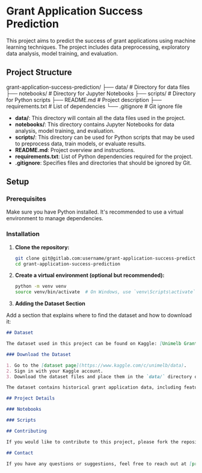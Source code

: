 # Grant Application Success Prediction

This project aims to predict the success of grant applications using machine learning techniques. The project includes data preprocessing, exploratory data analysis, model training, and evaluation.

## Project Structure

grant-application-success-prediction/
├── data/ # Directory for data files
├── notebooks/ # Directory for Jupyter Notebooks
├── scripts/ # Directory for Python scripts
├── README.md # Project description
├── requirements.txt # List of dependencies
└── .gitignore # Git ignore file


- **data/**: This directory will contain all the data files used in the project.
- **notebooks/**: This directory contains Jupyter Notebooks for data analysis, model training, and evaluation.
- **scripts/**: This directory can be used for Python scripts that may be used to preprocess data, train models, or evaluate results.
- **README.md**: Project overview and instructions.
- **requirements.txt**: List of Python dependencies required for the project.
- **.gitignore**: Specifies files and directories that should be ignored by Git.

## Setup

### Prerequisites

Make sure you have Python installed. It's recommended to use a virtual environment to manage dependencies.

### Installation

1. **Clone the repository:**
   ```sh
   git clone git@gitlab.com:username/grant-application-success-prediction.git
   cd grant-application-success-prediction

2. **Create a virtual environment (optional but recommended):**
   ```sh
   python -m venv venv
   source venv/bin/activate  # On Windows, use `venv\Scripts\activate`

3. **Adding the Dataset Section**

Add a section that explains where to find the dataset and how to download it:

```markdown
## Dataset

The dataset used in this project can be found on Kaggle: [Unimelb Grant Application Success Prediction](https://www.kaggle.com/c/unimelb/data).

### Download the Dataset

1. Go to the [dataset page](https://www.kaggle.com/c/unimelb/data).
2. Sign in with your Kaggle account.
3. Download the dataset files and place them in the `data/` directory of this project.

The dataset contains historical grant application data, including features such as applicant details, project summary, requested amount, etc.

## Project Details

### Notebooks

### Scripts

## Contributing

If you would like to contribute to this project, please fork the repository and use a feature branch. Pull requests are warmly welcome.

## Contact

If you have any questions or suggestions, feel free to reach out at [prajaktadhawale29@gmail.com](mailto:prajaktadhawale29@gmail.com).


















